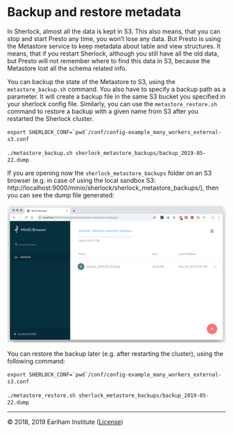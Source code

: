 # Backup and restore metadata

In Sherlock, almost all the data is kept in S3. This also means, that you can stop and start Presto any 
time, you won’t lose any data. But Presto is using the Metastore service to keep metadata about table 
and view structures. It means, that if you restart Sherlock, although you still have all the old data, 
but Presto will not remember where to find this data in S3, because the Metastore lost all the schema 
related info.

You can backup the state of the Metastore to S3, using the `metastore_backup.sh` command. You also have 
to specify a backup path as a parameter. It will create a backup file in the same S3 bucket you 
specified in your sherlock config file. Similarly, you can use the `metastore_restore.sh` command to 
restore a backup with a given name from S3 after you restarted the Sherlock cluster.

```
export SHERLOCK_CONF=`pwd`/conf/config-example_many_workers_external-s3.conf
 
./metastore_backup.sh sherlock_metastore_backups/backup_2019-05-22.dump
```

If you are opening now the `sherlock_metastore_backups` folder on an S3 browser (e.g. in case of using the local 
sandbox S3: http://localhost:9000/minio/sherlock/sherlock_metastore_backups/), then you can 
see the dump file generated:

![Sherlock metastore backups in S3](./images/minio_ui.png)


You can restore the backup later (e.g. after restarting the cluster), using the following command:

```
export SHERLOCK_CONF=`pwd`/conf/config-example_many_workers_external-s3.conf
 
./metastore_restore.sh sherlock_metastore_backups/backup_2019-05-22.dump
```

---
© 2018, 2019 Earlham Institute ([License](license.md))